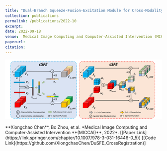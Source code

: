 ```yaml
---
title: "Dual-Branch Squeeze-Fusion-Excitation Module for Cross-Modality Registration of Cardiac SPECT and CT"
collection: publications
permalink: /publications/2022-10
excerpt: 
date: 2022-09-18
venue:  Medical Image Computing and Computer-Assisted Intervention (MICCAI)
paperurl:  
citation: 
---
```

<p align="center">
  <img width="750" src="../figures/2022-MICCAI-Chen.png">
</p>
**Xiongchao Chen**, Bo Zhou, et al. *Medical Image Computing and Computer-Assisted Intervention **(MICCAI)**, 2022*.  
[[Paper Link](https://link.springer.com/chapter/10.1007/978-3-031-16446-0_5)] [[Code Link](https://github.com/XiongchaoChen/DuSFE_CrossRegistration)]  
